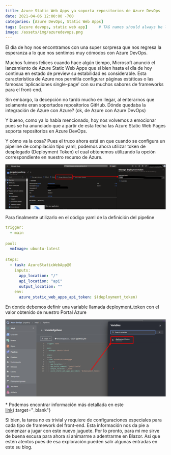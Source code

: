 ```yaml
---
title: Azure Static Web Apps ya soporta repositorios de Azure DevOps
date: 2021-04-06 12:00:00 -700
categories: [Azure DevOps, Static Web Apps]
tags: [azure devops, static web app]     # TAG names should always be lowercase
image: /assets/img/azuredevops.png
---
```


El día de hoy nos encontramos con una super sorpresa que nos regresa la esperanza a lo que nos sentimos muy cómodos con Azure DevOps.

Muchos fuimos felices cuando hace algún tiempo, Microsoft anunció el lanzamiento de Azure Static Web Apps que si bien hasta el día de hoy continua en estado de preview su estabilidad es considerable. Esta característica de Azure nos permitía configurar páginas estáticas o las famosas ‘aplicaciones single-page’ con su muchos sabores de frameworks para el front-end.

Sin embargo, la decepción no tardó mucho en llegar, al enterarnos que solamente eran soportados repositorios GitHub. Dónde quedaba la integración de Azure con Azure? (ok, de Azure con Azure DevOps)

Y bueno, como ya lo había mencionado, hoy nos volvemos a emocionar pues se ha anunciado que a partir de esta fecha las Azure Static Web Pages soporta repositorios en Azure DevOps.

Y cómo va la cosa? Pues el truco ahora está en que cuando se configura un pipeline de compilación tipo yaml, podemos ahora utilizar token de desplegado (Deployment Token) el cual obtenemos utilizando la opción correspondiente en nuestro recurso de Azure.

![Token para el desplegado](/assets/img/2021-04-06-azure-static-web-apps-ya-soporta-repositorios-de-azure-devops/image-1.png)

Para finalmente utilizarlo en el código yaml de la definición del pipeline

``` yaml
trigger:​
  - main​
​
pool:​
  vmImage: ubuntu-latest​
​
steps:​
  - task: AzureStaticWebApp@0​
    inputs:​
      app_location: "/" ​
      api_location: "api​"
      output_location: ""
    env:​
      azure_static_web_apps_api_token: $(deployment_token)
```

En donde debemos definir una variable llamada deployment_token con el valor obtenido de nuestro Portal Azure

![Token para el desplegado](/assets/img/2021-04-06-azure-static-web-apps-ya-soporta-repositorios-de-azure-devops/image-2.png)

\* Podemos encontrar información más detallada en este [link](https://learn.microsoft.com/es-mx/azure/static-web-apps/get-started-portal?pivots=azure-devops&tabs=vanilla-javascript){:target="_blank"}

Si bien, la tarea no es trivial y requiere de configuraciones especiales para cada tipo de framework del front-end. Esta información nos da pie a comenzar a jugar con este nuevo juguete. Por lo pronto, para mi me sirve de buena excusa para ahora si animarme a adentrarme en Blazor. Así que estén atentos pues de esa exploración pueden salir algunas entradas en este su blog.